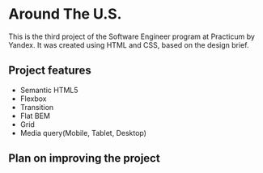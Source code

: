 # Around The U.S.

This is the third project of the Software Engineer program at Practicum by Yandex. It was created using HTML and CSS, based on the design brief.

## Project features

- Semantic HTML5
- Flexbox
- Transition
- Flat BEM
- Grid
- Media query(Mobile, Tablet, Desktop)

## Plan on improving the project
